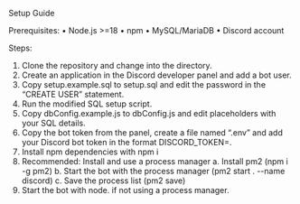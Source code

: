 Setup Guide

Prerequisites:
•	Node.js >=18
•	npm
•	MySQL/MariaDB
•	Discord account

Steps:
1.	Clone the repository and change into the directory.
2.	Create an application in the Discord developer panel and add a bot user.
3.	Copy setup.example.sql to setup.sql and edit the password in the “CREATE USER” statement.
4.	Run the modified SQL setup script.
5.	Copy dbConfig.example.js to dbConfig.js and edit placeholders with your SQL details.
6.	Copy the bot token from the panel, create a file named “.env” and add your Discord bot token in the format DISCORD_TOKEN=<your token>.
7.	Install npm dependencies with npm i
8.	Recommended: Install and use a process manager
a.	Install pm2 (npm i -g pm2)
b.	Start the bot with the process manager (pm2 start . --name discord)
c.	Save the process list (pm2 save)
9.	Start the bot with node. if not using a process manager. 

